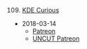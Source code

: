 109. [KDE Curious](https://linuxgamecast.com/2018/03/lwdw-kde-curious/)
   * 2018-03-14
      * [Patreon](https://www.patreon.com/posts/lwdw-kde-curious-17559638)
      * [UNCUT Patreon](https://www.patreon.com/posts/lwdw-uncut-03-14-17559526)
